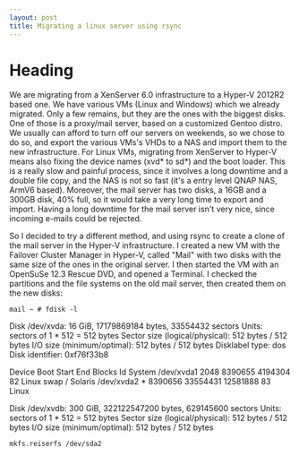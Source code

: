 ```yaml
---
layout: post
title: Migrating a linux server using rsync
---
```


Heading
=======

We are migrating from a XenServer 6.0 infrastructure to a Hyper-V 2012R2 based one. We have various VMs (Linux and Windows) which we already migrated.
Only a few remains, but they are the ones with the biggest disks. One of those is a proxy/mail server, based on a customized Gentoo distro.
We usually can afford to turn off our servers on weekends, so we chose to do so, and export the various VMs's VHDs to a NAS and import them to the new infrastructure.
For Linux VMs, migrating from XenServer to Hyper-V means also fixing the device names (xvd* to sd*) and the boot loader.
This is a really slow and painful process, since it involves a long downtime and a double file copy, and the NAS is not so fast (it's a entry level QNAP NAS, ArmV6 based).
Moreover, the mail server has two disks, a 16GB and a 300GB disk, 40% full, so it would take a very long time to export and import. Having a long downtime for the mail server isn't very nice, since incoming e-mails could be rejected.

So I decided to try a different method, and using rsync to create a clone of the mail server in the Hyper-V infrastructure.
I created a new VM with the Failover Cluster Manager in Hyper-V, called "Mail" with two disks with the same size of the ones in the original server.
I then started the VM with an OpenSuSe 12.3 Rescue DVD, and opened a Terminal.
I checked the partitions and the file systems on the old mail server, then created them on the new disks:
 
`mail ~ # fdisk -l`

Disk /dev/xvda: 16 GiB, 17179869184 bytes, 33554432 sectors
Units: sectors of 1 * 512 = 512 bytes
Sector size (logical/physical): 512 bytes / 512 bytes
I/O size (minimum/optimal): 512 bytes / 512 bytes
Disklabel type: dos
Disk identifier: 0xf76f33b8

Device     Boot     Start       End   Blocks  Id System
/dev/xvda1           2048   8390655  4194304  82 Linux swap / Solaris
/dev/xvda2 *      8390656  33554431 12581888  83 Linux


Disk /dev/xvdb: 300 GiB, 322122547200 bytes, 629145600 sectors
Units: sectors of 1 * 512 = 512 bytes
Sector size (logical/physical): 512 bytes / 512 bytes
I/O size (minimum/optimal): 512 bytes / 512 bytes


`mkfs.reiserfs /dev/sda2`




